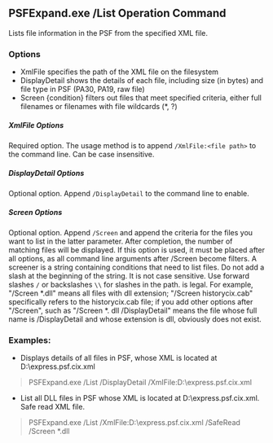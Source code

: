 ## PSFExpand.exe /List Operation Command
Lists file information in the PSF from the specified XML file.
### Options
- XmlFile specifies the path of the XML file on the filesystem
- DisplayDetail shows the details of each file, including size (in bytes) and file type in PSF (PA30, PA19, raw file)
- Screen {condition} filters out files that meet specified criteria, either full filenames or filenames with file wildcards (\*, ?)
##### XmlFile Options
Required option. The usage method is to append `/XmlFile:<file path>` to the command line. Can be case insensitive.
##### DisplayDetail Options
Optional option. Append `/DisplayDetail` to the command line to enable.
##### Screen Options
Optional option. Append `/Screen` and append the criteria for the files you want to list in the latter parameter. After completion, the number of matching files will be displayed. If this option is used, it must be placed after all options, as all command line arguments after /Screen become filters. A screener is a string containing conditions that need to list files. Do not add a slash at the beginning of the string. It is not case sensitive. Use forward slashes `/` or backslashes `\\` for slashes in the path. is legal. For example, "/Screen \*.dll" means all files with dll extension; "/Screen historycix.cab" specifically refers to the historycix.cab file; if you add other options after "/Screen", such as "/Screen \*. dll /DisplayDetail" means the file whose full name is /DisplayDetail and whose extension is dll, obviously does not exist.
### Examples:
- Displays details of all files in PSF, whose XML is located at D:\express.psf.cix.xml
>PSFExpand.exe /List /DisplayDetail /XmlFile:D:\express.psf.cix.xml

- List all DLL files in PSF whose XML is located at D:\express.psf.cix.xml. Safe read XML file.
>PSFExpand.exe /List /XmlFile:D:\express.psf.cix.xml /SafeRead /Screen \*.dll